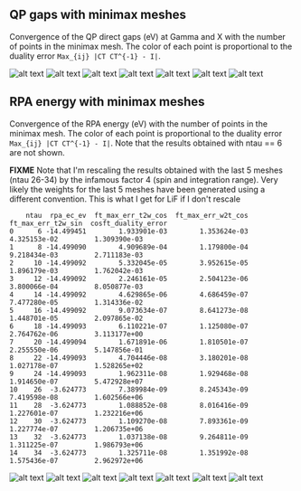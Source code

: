 ## QP gaps with minimax meshes

Convergence of the QP direct gaps (eV) at Gamma and X with the number of points in the minimax mesh.
The color of each point is proportional to the duality error `Max_{ij} |CT CT^{-1} - I|`.

![alt text](https://github.com/gmatteo/minimax_paper/blob/main/DATA_GWR/Bn.png)
![alt text](https://github.com/gmatteo/minimax_paper/blob/main/DATA_GWR/C.png)
![alt text](https://github.com/gmatteo/minimax_paper/blob/main/DATA_GWR/GaAs.png)
![alt text](https://github.com/gmatteo/minimax_paper/blob/main/DATA_GWR/LiF.png)
![alt text](https://github.com/gmatteo/minimax_paper/blob/main/DATA_GWR/MgO.png)
![alt text](https://github.com/gmatteo/minimax_paper/blob/main/DATA_GWR/Si.png)
![alt text](https://github.com/gmatteo/minimax_paper/blob/main/DATA_GWR/SiC.png)


## RPA energy with minimax meshes

Convergence of the RPA energy (eV) with the number of points in the minimax mesh.
The color of each point is proportional to the duality error `Max_{ij} |CT CT^{-1} - I|`.
Note that the results obtained with ntau == 6 are not shown.

**FIXME**
Note that I'm rescaling the results obtained with the last 5 meshes (ntau 26-34) by
the infamous factor 4 (spin and integration range).
Very likely the weights for the last 5 meshes have been generated using a different convention.
This is what I get for LiF if I don't rescale

```
    ntau  rpa_ec_ev  ft_max_err_t2w_cos  ft_max_err_w2t_cos  ft_max_err_t2w_sin  cosft_duality_error
0      6 -14.499451        1.933901e-03        1.353624e-03        4.325153e-02         1.309390e-03
1      8 -14.499090        4.909689e-04        1.179800e-04        9.218434e-03         2.711183e-03
2     10 -14.499092        5.332045e-05        3.952615e-05        1.896179e-03         1.762042e-03
3     12 -14.499092        2.246161e-05        2.504123e-06        3.800066e-04         8.050877e-03
4     14 -14.499092        4.629865e-06        4.686459e-07        7.477280e-05         1.314336e-02
5     16 -14.499092        9.073634e-07        8.641273e-08        1.448701e-05         2.097865e-02
6     18 -14.499093        6.110221e-07        1.125080e-07        2.764762e-06         3.113177e+00
7     20 -14.499094        1.671891e-06        1.810501e-07        2.255550e-06         5.147856e-01
8     22 -14.499093        4.704446e-08        3.180201e-08        1.027178e-07         1.528265e+02
9     24 -14.499093        1.962311e-08        1.929468e-08        1.914650e-07         5.472928e+07
10    26  -3.624773        7.389984e-09        8.245343e-09        7.419598e-08         1.602566e+06
11    28  -3.624773        1.088852e-08        8.016416e-09        1.227601e-07         1.232216e+06
12    30  -3.624773        1.109270e-08        7.893361e-09        1.227774e-07         1.206735e+06
13    32  -3.624773        1.037138e-08        9.264811e-09        1.311225e-07         1.986793e+06
14    34  -3.624773        1.325711e-08        1.351992e-08        1.575436e-07         2.962972e+06
```


![alt text](https://github.com/gmatteo/minimax_paper/blob/main/DATA_RPA/BN.png)
![alt text](https://github.com/gmatteo/minimax_paper/blob/main/DATA_RPA/C.png)
![alt text](https://github.com/gmatteo/minimax_paper/blob/main/DATA_RPA/GaAs.png)
![alt text](https://github.com/gmatteo/minimax_paper/blob/main/DATA_RPA/LiF.png)
![alt text](https://github.com/gmatteo/minimax_paper/blob/main/DATA_RPA/MgO.png)
![alt text](https://github.com/gmatteo/minimax_paper/blob/main/DATA_RPA/Si.png)
![alt text](https://github.com/gmatteo/minimax_paper/blob/main/DATA_RPA/SiC.png)
